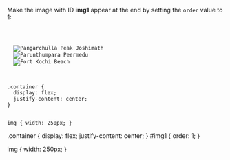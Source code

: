 Make the image with ID **img1**
appear at the end by
setting the `order` value to 1:

<Editor lang="css" type="exercise">
<code>
<panel lang="html">
<div class="container">
  <img id="img1" src="pangarchulla-peak-joshimath.jpg" alt = "Pangarchulla Peak Joshimath"/>
  <img src="parunthumpara-peermedu.jpg" alt = "Parunthumpara Peermedu" />
  <img src="fort-kochi-beach.jpg" alt = "Fort Kochi Beach" />
</div>
</panel>
<panel lang="css">
.container {
  display: flex;
  justify-content: center;
}

img {
  width: 250px;
}
</panel>
</code>

<solution>
.container {
  display: flex;
  justify-content: center;
}
#img1 {
  order: 1;
}

img {
  width: 250px;
}
</solution>
</Editor>